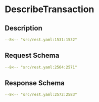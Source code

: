 # DescribeTransaction

## Description

```yaml
--8<-- "src/rest.yaml:1531:1532"
```

## Request Schema

```yaml
--8<-- "src/rest.yaml:2564:2571"
```
## Response Schema

```yaml
--8<-- "src/rest.yaml:2572:2583"
```
